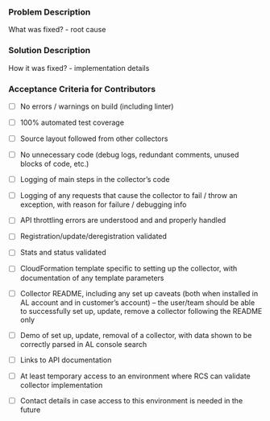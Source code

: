 ### Problem Description
What was fixed? - root cause

### Solution Description
How it was fixed? - implementation details

### Acceptance Criteria for Contributors
- [ ] No errors / warnings on build (including linter)
- [ ] 100% automated test coverage
- [ ] Source layout followed from other collectors
- [ ] No unnecessary code (debug logs, redundant comments, unused blocks of code, etc.)
- [ ] Logging of main steps in the collector’s code
- [ ] Logging of any requests that cause the collector to fail / throw an exception, with reason for failure / debugging info
- [ ] API throttling errors are understood and and properly handled
- [ ] Registration/update/deregistration validated
- [ ] Stats and status validated
- [ ] CloudFormation template specific to setting up the collector, with documentation of any template parameters
- [ ] Collector README, including any set up caveats (both when installed in AL account and in customer’s account) – the user/team should be able to successfully set up, update, remove a collector following the README only
- [ ] Demo of set up, update, removal of a collector, with data shown to be correctly parsed in AL console search
- [ ] Links to API documentation
- [ ] At least temporary access to an environment where RCS can validate collector implementation
- [ ] Contact details in case access to this environment is needed in the future
 
